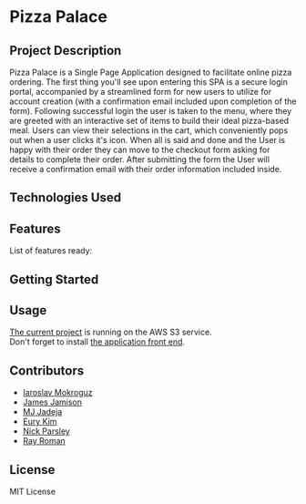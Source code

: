# Pizza Palace

## Project Description
Pizza Palace is a Single Page Application designed to facilitate online pizza ordering. The first thing you'll see upon entering this SPA is a secure login portal, accompanied by a streamlined form for new users to utilize for account creation (with a confirmation email included upon completion of the form). Following successful login the user is taken to the menu, where they are greeted with an interactive set of items to build their ideal pizza-based meal. Users can view their selections in the cart, which conveniently pops out when a user clicks it's icon. When all is said and done and the User is happy with their order they can move to the checkout form asking for details to complete their order. After submitting the form the User will receive a confirmation email with their order information included inside.

## Technologies Used

## Features
List of features ready:


## Getting Started


## Usage
[The current project](http://menuitembucket.s3-website.us-east-2.amazonaws.com/) is running on the AWS S3 service.\
Don't forget to install [the application front end](https://github.com/pizza-palace-bunch-a-guys-project-2/fe).

## Contributors
* [Iaroslav Mokroguz](https://github.com/maustrauk)
* [James Jamison](https://github.com/Vapidjimbo)
* [MJ Jadeja](https://github.com/MJad98)
* [Eury Kim](https://github.com/EuryKim2)
* [Nick Parsley](https://github.com/nparsley)
* [Ray Roman](https://github.com/rainwater475)
## License
MIT License
